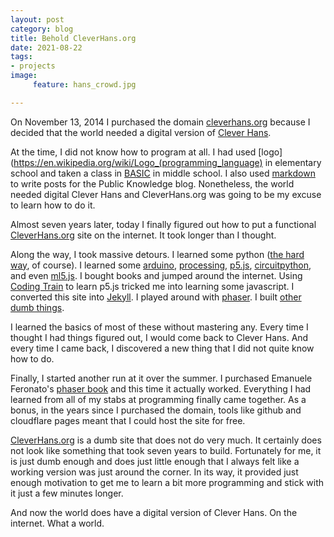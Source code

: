 ```yaml
---
layout: post
category: blog
title: Behold CleverHans.org
date: 2021-08-22
tags:
- projects
image:
     feature: hans_crowd.jpg

---
```


On November 13, 2014 I purchased the domain [cleverhans.org](https://cleverhans.org/) because I decided that the world needed a digital version of [Clever Hans](https://en.wikipedia.org/wiki/Clever_Hans).  

At the time, I did not know how to program at all.  I had used [logo](https://en.wikipedia.org/wiki/Logo_(programming_language) in elementary school and taken a class in [BASIC](https://en.wikipedia.org/wiki/BASIC) in middle school. I also used [markdown](https://en.wikipedia.org/wiki/Markdown) to write posts for the Public Knowledge blog.  Nonetheless, the world needed digital Clever Hans and CleverHans.org was going to be my excuse to learn how to do it.

Almost seven years later, today I finally figured out how to put a functional [CleverHans.org](https://cleverhans.org/) site on the internet.  It took longer than I thought.

Along the way, I took massive detours. I learned some python ([the hard way](https://learnpythonthehardway.org/), of course).  I learned some [arduino](https://www.arduino.cc/), [processing](https://processing.org/), [p5.js](https://p5js.org/), [circuitpython](/en/6.3.x/README.html), and even [ml5.js](https://ml5js.org/).  I bought books and jumped around the internet.  Using [Coding Train](https://www.youtube.com/channel/UCvjgXvBlbQiydffZU7m1_aw) to learn p5.js tricked me into learning some javascript.  I converted this site into [Jekyll](https://jekyllrb.com/).  I played around with [phaser](http://phaser.io/).  I built [other dumb things](https://michaelweinberg.org/tags/#projects).

I learned the basics of most of these without mastering any. Every time I thought I had things figured out, I would come back to Clever Hans. And every time I came back, I discovered a new thing that I did not quite know how to do.

Finally, I started another run at it over the summer.  I purchased Emanuele Feronato's [phaser book](https://phaser.io/shop/books/phaser3-cross-platform-games) and this time it actually worked. Everything I had learned from all of my stabs at programming finally came together.  As a bonus, in the years since I purchased the domain, tools like github and cloudflare pages meant that I could host the site for free.

[CleverHans.org](https://cleverhans.org/) is a dumb site that does not do very much.  It certainly does not look like something that took seven years to build.  Fortunately for me, it is just dumb enough and does just little enough that I always felt like a working version was just around the corner. In its way, it provided just enough motivation to get me to learn a bit more programming and stick with it just a few minutes longer.

And now the world does have a digital version of Clever Hans. On the internet. What a world.

